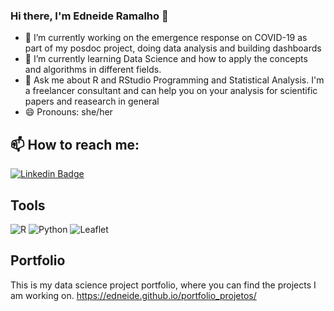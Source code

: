 ### Hi there, I'm Edneide Ramalho 👋
- 🔭 I’m currently working on the emergence response on COVID-19 as part of my posdoc project, doing data analysis and building dashboards
- 🌱 I’m currently learning Data Science and how to apply the concepts and algorithms in different fields.
- 💬 Ask me about R and RStudio Programming and Statistical Analysis. I'm a freelancer consultant and can help you on your analysis for scientific papers and reasearch in general
- 😄 Pronouns: she/her

## 📫 How to reach me: 

[![Linkedin Badge](https://img.shields.io/badge/LinkedIn-0077B5?style=for-the-badge&logo=linkedin&logoColor=white)](https://www.linkedin.com/in/edneide-ramalho-05054ba2/)



## Tools
![R](https://img.shields.io/badge/r-%23276DC3.svg?style=for-the-badge&logo=r&logoColor=white) ![Python](https://img.shields.io/badge/Python-FFD43B?style=for-the-badge&logo=python&logoColor=darkgreen) ![Leaflet](https://img.shields.io/badge/Leaflet-199900?style=for-the-badge&logo=Leaflet&logoColor=white) 



## Portfolio
This is my data science project portfolio, where you can find the projects I am working on. 
https://edneide.github.io/portfolio_projetos/



